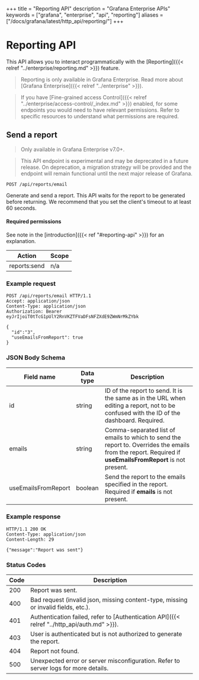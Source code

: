 +++
title = "Reporting API"
description = "Grafana Enterprise APIs"
keywords = ["grafana", "enterprise", "api", "reporting"]
aliases = ["/docs/grafana/latest/http_api/reporting/"]
+++

# Reporting API

This API allows you to interact programmatically with the [Reporting]({{< relref "../enterprise/reporting.md" >}}) feature.

> Reporting is only available in Grafana Enterprise. Read more about [Grafana Enterprise]({{< relref "../enterprise" >}}).

> If you have [Fine-grained access Control]({{< relref "../enterprise/access-control/_index.md" >}}) enabled, for some endpoints you would need to have relevant permissions.
Refer to specific resources to understand what permissions are required.
 
## Send a report

> Only available in Grafana Enterprise v7.0+.

> This API endpoint is experimental and may be deprecated in a future release. On deprecation, a migration strategy will be provided and the endpoint will remain functional until the next major release of Grafana.

`POST /api/reports/email`

Generate and send a report. This API waits for the report to be generated before returning. We recommend that you set the client's timeout to at least 60 seconds.

#### Required permissions

See note in the [introduction]({{< ref "#reporting-api" >}}) for an explanation.

Action | Scope
--- | --- | 
reports:send | n/a

### Example request

```http
POST /api/reports/email HTTP/1.1
Accept: application/json
Content-Type: application/json
Authorization: Bearer eyJrIjoiT0tTcG1pUlY2RnVKZTFVaDFsNFZXdE9ZWmNrMkZYbk

{
  "id":"3",
  "useEmailsFromReport": true
}
```

### JSON Body Schema

Field name | Data type | Description
---------- | ---- | -----------
id | string | ID of the report to send. It is the same as in the URL when editing a report, not to be confused with the ID of the dashboard. Required.
emails | string | Comma-separated list of emails to which to send the report to. Overrides the emails from the report. Required if **useEmailsFromReport** is not present.
useEmailsFromReport | boolean | Send the report to the emails specified in the report. Required if **emails** is not present.

### Example response

```http
HTTP/1.1 200 OK
Content-Type: application/json
Content-Length: 29

{"message":"Report was sent"}
```

### Status Codes

Code | Description
---- | -----------
200 | Report was sent.
400 | Bad request (invalid json, missing content-type, missing or invalid fields, etc.).
401 | Authentication failed, refer to [Authentication API]({{< relref "../http_api/auth.md" >}}).
403 | User is authenticated but is not authorized to generate the report.
404 | Report not found.
500 | Unexpected error or server misconfiguration. Refer to server logs for more details.
